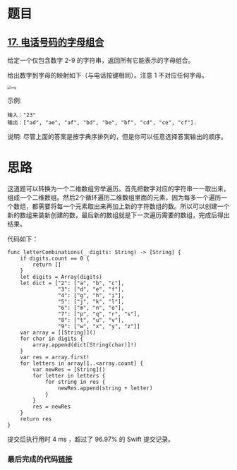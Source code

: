 # 题目

## [17. 电话号码的字母组合](https://leetcode-cn.com/problems/letter-combinations-of-a-phone-number/)

给定一个仅包含数字 2-9 的字符串，返回所有它能表示的字母组合。

给出数字到字母的映射如下（与电话按键相同）。注意 1 不对应任何字母。

<img src="https://assets.leetcode-cn.com/aliyun-lc-upload/original_images/17_telephone_keypad.png" alt="img" style="zoom:50%;" />

示例:

```
输入："23"
输出：["ad", "ae", "af", "bd", "be", "bf", "cd", "ce", "cf"].
```

说明:
尽管上面的答案是按字典序排列的，但是你可以任意选择答案输出的顺序。

# 思路

这道题可以转换为一个二维数组穷举遍历。首先把数字对应的字符串一一取出来，组成一个二维数组。然后2个循环遍历二维数组里面的元素，因为每多一个遍历一个数组，都需要将每一个元素取出来再加上新的字符数组的数。所以可以创建一个新的数组来装新创建的数，最后新的数组就是下一次遍历需要的数组，完成后得出结果。

代码如下：

```
func letterCombinations(_ digits: String) -> [String] {
    if digits.count == 0 {
        return []
    }
    let digits = Array(digits)
    let dict = ["2": ["a", "b", "c"],
                "3": ["d", "e", "f"],
                "4": ["g", "h", "i"],
                "5": ["j", "k", "l"],
                "6": ["m", "n", "o"],
                "7": ["p", "q", "r", "s"],
                "8": ["t", "u", "v"],
                "9": ["w", "x", "y", "z"]]
    var array = [[String]]()
    for char in digits {
        array.append(dict[String(char)]!)
    }
    var res = array.first!
    for letters in array[1..<array.count] {
        var newRes = [String]()
        for letter in letters {
            for string in res {
                newRes.append(string + letter)
            }
        }
        res = newRes
    }
    return res
}
```

提交后执行用时 4 ms ，超过了 96.97% 的 Swift 提交记录。

### 最后完成的代码[链接](https://github.com/pepsikirk/LeetCode/blob/master/Algorithm/17.LetterCombinationsPhoneNumber/code.swift)




